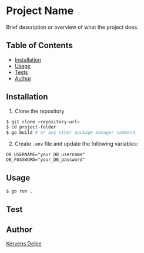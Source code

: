 # Project Name

Brief description or overview of what the project does.

## Table of Contents
- [Installation](#installation)
- [Usage](#usage-)
- [Tests](#test-)
- [Author](#author)

## Installation

1. Clone the repository
```bash
$ git clone <repository-url>
$ cd project-folder
$ go build # or any other package manager command
```

2. Create `.env` file and update the following variables:
```text
DB_USERNAME="your_DB_username"
DB_PASSWORD="your_DB_password"
```

## Usage 

```bash
$ go run .
```

## Test 

## Author
[Kervens Delpe](https://github.com/kdelpe)
